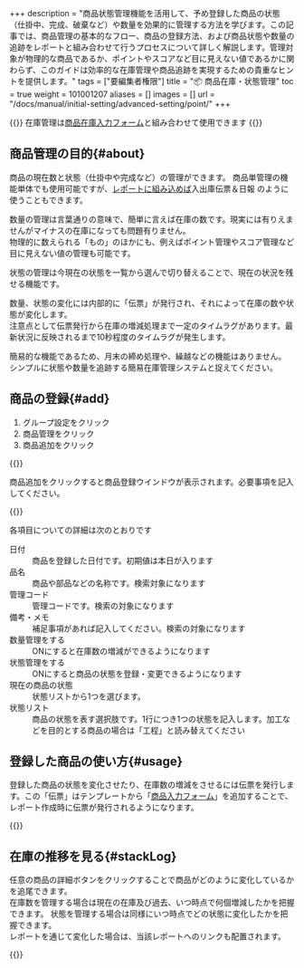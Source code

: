 +++
description = "商品状態管理機能を活用して、予め登録した商品の状態（仕掛中、完成、破棄など）や数量を効果的に管理する方法を学びます。この記事では、商品管理の基本的なフロー、商品の登録方法、および商品状態や数量の追跡をレポートと組み合わせて行うプロセスについて詳しく解説します。管理対象が物理的な商品であるか、ポイントやスコアなど目に見えない値であるかに関わらず、このガイドは効率的な在庫管理や商品追跡を実現するための貴重なヒントを提供します。"
tags = ["要編集者権限"]
title = "📦 商品在庫・状態管理"
toc = true
weight = 101001207
aliases = []
images = []
url = "/docs/manual/initial-setting/advanced-setting/point/"
+++


{{<note>}}
在庫管理は[商品在庫入力フォーム](/docs/manual/initial-setting/template/mod/)と組み合わせて使用できます
{{</note>}}

## 商品管理の目的{#about}

商品の現在数と状態（仕掛中や完成など）の管理ができます。
商品単管理の機能単体でも使用可能ですが、[レポートに組み込めば](/docs/manual/write-report/parts/#item)入出庫伝票＆日報 のように使うこともできます。
  
数量の管理は言葉通りの意味で、簡単に言えば在庫の数です。現実には有りえませんがマイナスの在庫になっても問題有りません。  
物理的に数えられる「もの」のほかにも、例えばポイント管理やスコア管理など目に見えない値の管理も可能です。

状態の管理は今現在の状態を一覧から選んで切り替えることで、現在の状況を残せる機能です。

数量、状態の変化には内部的に「伝票」が発行され、それによって在庫の数や状態が変化します。  
注意点として伝票発行から在庫の増減処理まで一定のタイムラグがあります。最新状況に反映されるまで10秒程度のタイムラグが発生します。

簡易的な機能であるため、月末の締め処理や、繰越などの機能はありません。
シンプルに状態や数量を追跡する簡易在庫管理システムと捉えてください。

## 商品の登録{#add}

1. グループ設定をクリック
1. 商品管理をクリック
1. 商品追加をクリック


{{<iTablet filename="addItem" msg="商品管理を開いてみよう" alice="ok">}}



商品追加をクリックすると商品登録ウインドウが表示されます。必要事項を記入してください。

{{<iTablet filename="itemResist" msg="商品を登録してみよう" alice="ok">}}


各項目についての詳細は次のとおりです

<dl class="basic">
  <dt>日付</dt>
  <dd>商品を登録した日付です。初期値は本日が入ります</dd>
  <dt>品名</dt>
  <dd>商品や部品などの名称です。検索対象になります</dd>
  <dt>管理コード</dt>
  <dd>管理コードです。検索の対象になります</dd>
  <dt>備考・メモ</dt>
  <dd>補足事項があれば記入してください。検索の対象になります</dd>
  <dt>数量管理をする</dt>
  <dd>ONにすると在庫数の増減ができるようになります</dd>
  <dt>状態管理をする</dt>
  <dd>ONにすると商品の状態を登録・変更できるようになります</dd>
  <dt>現在の商品の状態</dt>
  <dd>状態リストから1つを選びます。</dd>
  <dt>状態リスト</dt>
  <dd>商品の状態を表す選択肢です。1行につき1つの状態を記入します。加工などを目的とする商品の場合は「工程」と読み替えてください</dd>
</dl>

## 登録した商品の使い方{#usage}

登録した商品の状態を変化させたり、在庫数の増減をさせるには伝票を発行します。この「伝票」はテンプレートから「[商品入力フォーム](/docs/manual/initial-setting/template/mod/)」を追加することで、
レポート作成時に伝票が発行されるようになります。


{{<icatch filename="itemReport" msg="レポート作成画面から在庫の増減や状態変更が可能です" alice="ok">}}


## 在庫の推移を見る{#stackLog}

任意の商品の詳細ボタンをクリックすることで商品がどのように変化しているかを追尾できます。  
在庫数を管理する場合は現在の在庫及び過去、いつ時点で何個増減したかを把握できます。
状態を管理する場合は同様にいつ時点でどの状態に変化したかを把握できます。  
レポートを通じて変化した場合は、当該レポートへのリンクも配置されます。


{{<iTablet filename="itemHistory" msg="商品の状態変遷ログ画面。現在の数量から逆算で計算されます" alice="ok">}}


